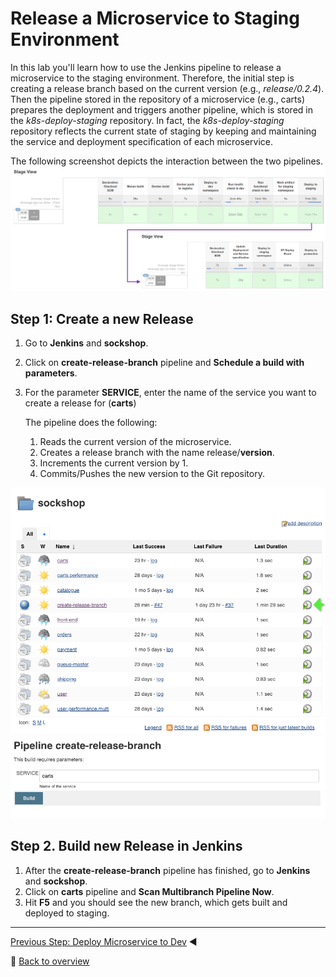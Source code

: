 # Release a Microservice to Staging Environment

In this lab you'll learn how to use the Jenkins pipeline to release a microservice to the staging environment. Therefore, the initial step is creating a release branch based on the current version (e.g., *release/0.2.4*). Then the pipeline stored in the repository of a microservice (e.g., carts) prepares the deployment and triggers another pipeline, which is stored in the *k8s-deploy-staging* repository. In fact, the *k8s-deploy-staging* repository reflects the current state of staging by keeping and maintaining the service and deployment specification of each microservice. 

The following screenshot depicts the interaction between the two pipelines.
![pipeline_staging](../assets/pipeline_staging.png)

## Step 1: Create a new Release

1. Go to **Jenkins** and **sockshop**.
1. Click on **create-release-branch** pipeline and **Schedule a build with parameters**.
1. For the parameter **SERVICE**, enter the name of the service you want to create a release for (**carts**)

    The pipeline does the following:
    1. Reads the current version of the microservice.
    1. Creates a release branch with the name release/**version**.
    1. Increments the current version by 1.
    1. Commits/Pushes the new version to the Git repository.

![pipeline_release_branch_1](../assets/pipeline_release_branch_1.png)
![pipeline_release_branch_2](../assets/pipeline_release_branch_2.png)

## Step 2. Build new Release in Jenkins
1. After the **create-release-branch** pipeline has finished, go to **Jenkins** and **sockshop**.
1. Click on **carts** pipeline and **Scan Multibranch Pipeline Now**.
1. Hit **F5** and you should see the new branch, which gets built and deployed to staging.

---

[Previous Step: Deploy Microservice to Dev](../02_Deploy_Microservice_to_Dev) :arrow_backward: 

:arrow_up_small: [Back to overview](../)